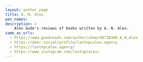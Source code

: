 ```yaml
---
layout: author_page
title: A. N. Alex
pen_names:
description: >
    Alex Gude's reviews of books written by A. N. Alex.
same_as_urls:
  - https://www.goodreads.com/author/show/49730386.A_N_Alex
  - https://deer.social/profile/lastnpcalex.agency
  - https://lastnpcalex.agency/
  - https://www.instagram.com/lastnpcalex/
---
```

